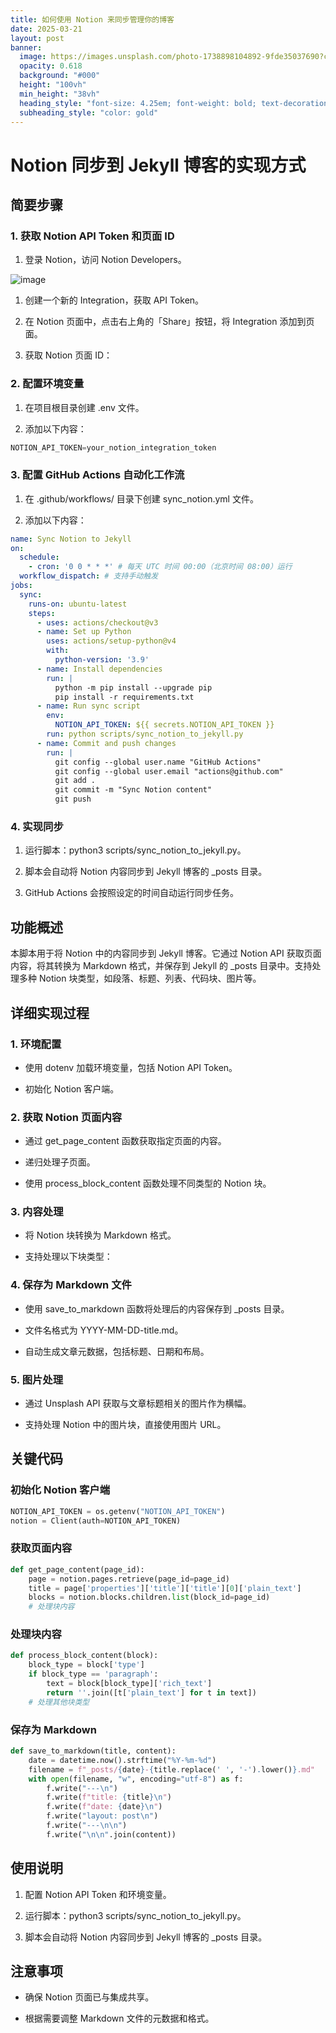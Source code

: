 ```yaml
---
title: 如何使用 Notion 来同步管理你的博客
date: 2025-03-21
layout: post
banner:
  image: https://images.unsplash.com/photo-1738898104892-9fde35037690?crop=entropy&cs=tinysrgb&fit=max&fm=jpg&ixid=M3w2OTIwMzJ8MHwxfHJhbmRvbXx8fHx8fHx8fDE3NDI1NjA3MzZ8&ixlib=rb-4.0.3&q=80&w=1080
  opacity: 0.618
  background: "#000"
  height: "100vh"
  min_height: "38vh"
  heading_style: "font-size: 4.25em; font-weight: bold; text-decoration: underline"
  subheading_style: "color: gold"
---
```


# Notion 同步到 Jekyll 博客的实现方式

## 简要步骤

### 1. 获取 Notion API Token 和页面 ID

1. 登录 Notion，访问 Notion Developers。

![image](https://prod-files-secure.s3.us-west-2.amazonaws.com/a7a0cc5a-89b9-4cda-8686-1fba0ca52f40/d19c1afe-dea5-4312-9333-786b0ba83054/image.png?X-Amz-Algorithm=AWS4-HMAC-SHA256&X-Amz-Content-Sha256=UNSIGNED-PAYLOAD&X-Amz-Credential=ASIAZI2LB46644GNF2U4%2F20250321%2Fus-west-2%2Fs3%2Faws4_request&X-Amz-Date=20250321T123856Z&X-Amz-Expires=3600&X-Amz-Security-Token=IQoJb3JpZ2luX2VjEE0aCXVzLXdlc3QtMiJIMEYCIQDBJb1jVSK9CIrS5eFrHxNa4fmne%2FG5Z3FldgSmysWe6AIhAP3wJNLbkMPY1x9d4AAXIUtfgbAseOslLVzxRwQwzHMRKogECKb%2F%2F%2F%2F%2F%2F%2F%2F%2F%2FwEQABoMNjM3NDIzMTgzODA1IgyS3HuN6qYvQ%2FA88PEq3AOoSbQBsb0W%2BP8MiDjbu8E53gM7prXNQ3agGgq0h0Fcg%2FZTfe0XXkBviw8G883xlsKZhi1ACLz69umLk23%2Bf9Hp1uXzFDThfUJkDYRu%2Bvn6QSqAsVeXnCFxlN2H3toABUjhYxPkwWaeurk2CaOINTOi57LduigoQjPxjBtxHfyPDkEASbhnfQM0s4rGjCXiIwZbenG9K2buPpfV%2BMwmgkxuLp%2B0VnIlFDDG%2B2VpYy5m0R4zU0PlEwwjwgiRd%2Fe1QqFBpdzb0lyUtNHw8t%2BLXWjLv1pY2O1x35q8EWfyAH3qP1c49car8lLpIkdqiKKmH6mBmP1Cg%2B9kvGjuzgc4E%2BTfkLNaoQnvWGQIWlTWM%2Ba4Zw8dexhc5NbghABf%2F6XTZVUnM0UARzhovNfYtifXbYMv5l0bLC3FeVeBIk5%2BwJmNaz5ScvV1BI%2FtazpzL0%2Bq1M8NfP53tADaRHriuTUv6Z5TcEEyYW0CDOIrZjcXJFvpsStNvZv2GvEpsJ6nCmFZ2BpgnBR4%2FIfs5IkUVkFu0fLFvMaZm%2B1V2P4h8zjKAhG%2F9av40P0YiILyyQHTH8VSdfOgMThhqNS76WwB%2Fm2775g3otFem5wScBth80i9yLQez3V5dhs6S2kx9UPu%2FDCLuvW%2BBjqkAXnF3H6tESmYIn55iSbIb95QB1%2F25rRJRdlIdLxHwb4c8eOQRrHTVRtDoZ2U8eiFPAfAYEr0TdN9UQykFH3ehbL4VziBvzVGNxZrfQWiJ%2F6eTAdTOqVxyRg62Q%2BfCYqgXNqEqBlrf5mCrQtCHJkig1djcOqnSST8mhQzyUt6EZd4A5svafrHdrOKHZxMCjuQ53pOVVIXjQbQuIjMw8Ff2DGALggb&X-Amz-Signature=86dcacc58e63517abf1593d7cb03efde301d83bf019a585b4547706efa0a25ea&X-Amz-SignedHeaders=host&x-id=GetObject)

1. 创建一个新的 Integration，获取 API Token。

1. 在 Notion 页面中，点击右上角的「Share」按钮，将 Integration 添加到页面。

1. 获取 Notion 页面 ID：


### 2. 配置环境变量

1. 在项目根目录创建 .env 文件。

1. 添加以下内容：

```javascript
NOTION_API_TOKEN=your_notion_integration_token
```

### 3. 配置 GitHub Actions 自动化工作流

1. 在 .github/workflows/ 目录下创建 sync_notion.yml 文件。

1. 添加以下内容：

```yaml
name: Sync Notion to Jekyll
on:
  schedule:
    - cron: '0 0 * * *' # 每天 UTC 时间 00:00（北京时间 08:00）运行
  workflow_dispatch: # 支持手动触发
jobs:
  sync:
    runs-on: ubuntu-latest
    steps:
      - uses: actions/checkout@v3
      - name: Set up Python
        uses: actions/setup-python@v4
        with:
          python-version: '3.9'
      - name: Install dependencies
        run: |
          python -m pip install --upgrade pip
          pip install -r requirements.txt
      - name: Run sync script
        env:
          NOTION_API_TOKEN: ${{ secrets.NOTION_API_TOKEN }}
        run: python scripts/sync_notion_to_jekyll.py
      - name: Commit and push changes
        run: |
          git config --global user.name "GitHub Actions"
          git config --global user.email "actions@github.com"
          git add .
          git commit -m "Sync Notion content"
          git push
```

### 4. 实现同步

1. 运行脚本：python3 scripts/sync_notion_to_jekyll.py。

1. 脚本会自动将 Notion 内容同步到 Jekyll 博客的 _posts 目录。

1. GitHub Actions 会按照设定的时间自动运行同步任务。

## 功能概述

本脚本用于将 Notion 中的内容同步到 Jekyll 博客。它通过 Notion API 获取页面内容，将其转换为 Markdown 格式，并保存到 Jekyll 的 _posts 目录中。支持处理多种 Notion 块类型，如段落、标题、列表、代码块、图片等。

## 详细实现过程

### 1. 环境配置

- 使用 dotenv 加载环境变量，包括 Notion API Token。

- 初始化 Notion 客户端。

### 2. 获取 Notion 页面内容

- 通过 get_page_content 函数获取指定页面的内容。

- 递归处理子页面。

- 使用 process_block_content 函数处理不同类型的 Notion 块。

### 3. 内容处理

- 将 Notion 块转换为 Markdown 格式。

- 支持处理以下块类型：


### 4. 保存为 Markdown 文件

- 使用 save_to_markdown 函数将处理后的内容保存到 _posts 目录。

- 文件名格式为 YYYY-MM-DD-title.md。

- 自动生成文章元数据，包括标题、日期和布局。

### 5. 图片处理

- 通过 Unsplash API 获取与文章标题相关的图片作为横幅。

- 支持处理 Notion 中的图片块，直接使用图片 URL。

## 关键代码

### 初始化 Notion 客户端

```python
NOTION_API_TOKEN = os.getenv("NOTION_API_TOKEN")
notion = Client(auth=NOTION_API_TOKEN)
```

### 获取页面内容

```python
def get_page_content(page_id):
    page = notion.pages.retrieve(page_id=page_id)
    title = page['properties']['title']['title'][0]['plain_text']
    blocks = notion.blocks.children.list(block_id=page_id)
    # 处理块内容
```

### 处理块内容

```python
def process_block_content(block):
    block_type = block['type']
    if block_type == 'paragraph':
        text = block[block_type]['rich_text']
        return ''.join([t['plain_text'] for t in text])
    # 处理其他块类型
```

### 保存为 Markdown

```python
def save_to_markdown(title, content):
    date = datetime.now().strftime("%Y-%m-%d")
    filename = f"_posts/{date}-{title.replace(' ', '-').lower()}.md"
    with open(filename, "w", encoding="utf-8") as f:
        f.write("---\n")
        f.write(f"title: {title}\n")
        f.write(f"date: {date}\n")
        f.write("layout: post\n")
        f.write("---\n\n")
        f.write("\n\n".join(content))
```

## 使用说明

1. 配置 Notion API Token 和环境变量。

1. 运行脚本：python3 scripts/sync_notion_to_jekyll.py。

1. 脚本会自动将 Notion 内容同步到 Jekyll 博客的 _posts 目录。

## 注意事项

- 确保 Notion 页面已与集成共享。

- 根据需要调整 Markdown 文件的元数据和格式。